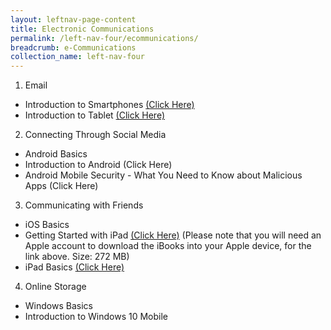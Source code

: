 ```yaml
---
layout: leftnav-page-content
title: Electronic Communications
permalink: /left-nav-four/ecommunications/
breadcrumb: e-Communications
collection_name: left-nav-four
---
```


1. Email
  * Introduction to Smartphones [(Click Here)](http://www.gcflearnfree.org/typing)
  * Introduction to Tablet [(Click Here)](http://www.gcflearnfree.org/typing)
2. Connecting Through Social Media
  * Android Basics
  * Introduction to Android (Click Here)
  * Android Mobile Security - What You Need to Know about Malicious Apps (Click Here)
3. Communicating with Friends
  * iOS Basics
  * Getting Started with iPad [(Click Here)](http://www.gcflearnfree.org/typing)
    (Please note that you will need an Apple account to download the iBooks into your Apple device, for the link above. Size: 272 MB)
  * iPad Basics [(Click Here)](http://www.gcflearnfree.org/typing)
4. Online Storage
  * Windows Basics
  * Introduction to Windows 10 Mobile
  
